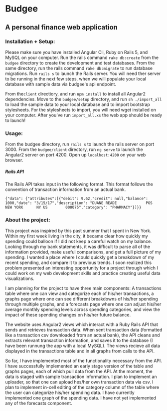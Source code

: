 # Budgee
## A personal finance web application

### Installation + Setup:

Please make sure you have installed Angular Cli, Ruby on Rails 5, and MySQL on your computer. Run the rails command `rake db:create` from the `budgee` directory
to create the development and test databases. From the same directory, run the rails command `rake db:migrate` to
run database migrations. Run `rails s` to launch the Rails server. You will need ther server to be running in the next
few steps, when we will populate your local database with sample data via budgee's api endpoint.

From the`client` directiory, and run `npm install` to install all Angular2 dependencies.
Move to the `budgee/setup` directory, and run `sh ./import_all` to load the sample data to your local database
and to import bootstrap stylesheets. For the stylesheets to import, you will need wget installed on your 
computer. After you've run `import_all.xs` the web app should be ready to launch!

### Usage:

From the budgee directory, run `rails s` to launch the rails server on port 3000. From the 
`budgee/client` directory, run `ng serve` to launch the Angular2 server on port 4200. Open up `localhost:4200`
on your web browser. 

##### Rails API

The Rails API takes input in the following format. This format follows the convention of transaction information from
an actual bank.

`{"data": {"attributes":[{"debit": 9.62,"credit": null,"balance": 1000,"date": "3/15/17","description": "DUANE READE             POS     NEW YORK      NY US        000075","category": "PHARMACY"}]}}`


### About the project:

This project was inspired by this past summer that I spent in New York. Within my first week living in the city,
it became clear how quickly my spending could balloon if I did not keep a careful watch on my balance. 
Looking through my bank statements, it was difficult to parse all of the information provided, make useful comparisons, and get a full picture of my spending.
I wanted a place where I could quickly get a breakdown of my recent spending, and compare it to previous trends. I soon realized this
problem presented an interesting opportunity for a project through which I could work on my web development skills and practice
creating useful data visualizations.


I am planning for the project to have three main components: A transactions table where one can view and categorize each of his/her transactions,
a graphs page where one can see different breakdowns of his/her spending through multiple graphs, and a forecasts page where one can adjust
his/her average monthly spending levels across spending categories, and view the impact of these spending changes on his/her future balance.


The website uses Angular2 views which interact with a Ruby Rails API that sends and retrieves transaction data. When sent transaction data 
(formatted like a transaction csv downloaded from an actual bank), the API cleans and extracts relevant transaction information, and saves 
it to the database (I have been runnung the app with a local MySQL). The views recieve all data displayed in the transactions table and in
all graphs from calls to the API. 


So far, I have implemented most of the functionality necessary from the API. I have successfully implemented an early stage version of the table
and graphs pages, each of which pull data from the API. At the moment, the data is staged with sample transaction information. I plan to implement
an uploader, so that one can upload hes/her own transaction data via csv. I plan to implement in-cell editing of the category column of the 
table where the user can categorize his/her spending data. I have currently implemented one graph of the spending data. I have not yet 
implemented any of the forecasts component.


